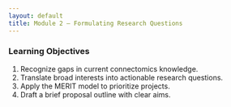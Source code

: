 ```yaml
---
layout: default
title: Module 2 – Formulating Research Questions
---
```


### Learning Objectives

1. Recognize gaps in current connectomics knowledge.
2. Translate broad interests into actionable research questions.
3. Apply the MERIT model to prioritize projects.
4. Draft a brief proposal outline with clear aims.

